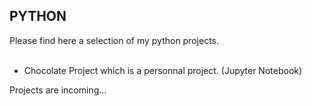 ## PYTHON
Please find here a selection of my python projects. <br><br>

- Chocolate Project which is a personnal project. (Jupyter Notebook)

Projects are incoming...
